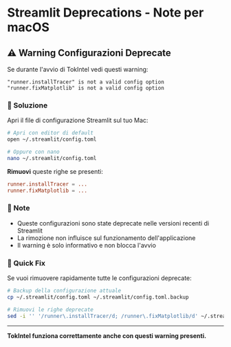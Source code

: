 # Streamlit Deprecations - Note per macOS

## ⚠️ Warning Configurazioni Deprecate

Se durante l'avvio di TokIntel vedi questi warning:

```
"runner.installTracer" is not a valid config option
"runner.fixMatplotlib" is not a valid config option
```

### 🔧 Soluzione

Apri il file di configurazione Streamlit sul tuo Mac:

```bash
# Apri con editor di default
open ~/.streamlit/config.toml

# Oppure con nano
nano ~/.streamlit/config.toml
```

**Rimuovi** queste righe se presenti:

```toml
runner.installTracer = ...
runner.fixMatplotlib = ...
```

### 📝 Note

- Queste configurazioni sono state deprecate nelle versioni recenti di Streamlit
- La rimozione non influisce sul funzionamento dell'applicazione
- Il warning è solo informativo e non blocca l'avvio

### 🚀 Quick Fix

Se vuoi rimuovere rapidamente tutte le configurazioni deprecate:

```bash
# Backup della configurazione attuale
cp ~/.streamlit/config.toml ~/.streamlit/config.toml.backup

# Rimuovi le righe deprecate
sed -i '' '/runner\.installTracer/d; /runner\.fixMatplotlib/d' ~/.streamlit/config.toml
```

---

**TokIntel funziona correttamente anche con questi warning presenti.**
